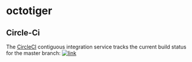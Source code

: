 # octotiger

## Circle-Ci

The [CircleCI](https://circleci.com/gh/STEllAR-GROUP/octotiger) contiguous
integration service tracks the current build status for the master branch: [![link](https://circleci.com/gh/STEllAR-GROUP/octotiger/tree/master.svg?style=svg)](https://circleci.com/gh/STEllAR-GROUP/octotiger/tree/master)


